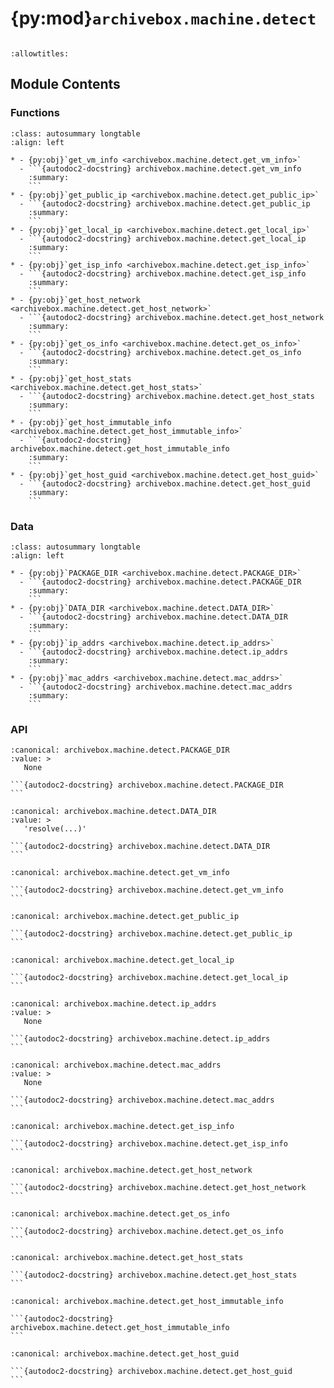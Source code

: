 # {py:mod}`archivebox.machine.detect`

```{py:module} archivebox.machine.detect
```

```{autodoc2-docstring} archivebox.machine.detect
:allowtitles:
```

## Module Contents

### Functions

````{list-table}
:class: autosummary longtable
:align: left

* - {py:obj}`get_vm_info <archivebox.machine.detect.get_vm_info>`
  - ```{autodoc2-docstring} archivebox.machine.detect.get_vm_info
    :summary:
    ```
* - {py:obj}`get_public_ip <archivebox.machine.detect.get_public_ip>`
  - ```{autodoc2-docstring} archivebox.machine.detect.get_public_ip
    :summary:
    ```
* - {py:obj}`get_local_ip <archivebox.machine.detect.get_local_ip>`
  - ```{autodoc2-docstring} archivebox.machine.detect.get_local_ip
    :summary:
    ```
* - {py:obj}`get_isp_info <archivebox.machine.detect.get_isp_info>`
  - ```{autodoc2-docstring} archivebox.machine.detect.get_isp_info
    :summary:
    ```
* - {py:obj}`get_host_network <archivebox.machine.detect.get_host_network>`
  - ```{autodoc2-docstring} archivebox.machine.detect.get_host_network
    :summary:
    ```
* - {py:obj}`get_os_info <archivebox.machine.detect.get_os_info>`
  - ```{autodoc2-docstring} archivebox.machine.detect.get_os_info
    :summary:
    ```
* - {py:obj}`get_host_stats <archivebox.machine.detect.get_host_stats>`
  - ```{autodoc2-docstring} archivebox.machine.detect.get_host_stats
    :summary:
    ```
* - {py:obj}`get_host_immutable_info <archivebox.machine.detect.get_host_immutable_info>`
  - ```{autodoc2-docstring} archivebox.machine.detect.get_host_immutable_info
    :summary:
    ```
* - {py:obj}`get_host_guid <archivebox.machine.detect.get_host_guid>`
  - ```{autodoc2-docstring} archivebox.machine.detect.get_host_guid
    :summary:
    ```
````

### Data

````{list-table}
:class: autosummary longtable
:align: left

* - {py:obj}`PACKAGE_DIR <archivebox.machine.detect.PACKAGE_DIR>`
  - ```{autodoc2-docstring} archivebox.machine.detect.PACKAGE_DIR
    :summary:
    ```
* - {py:obj}`DATA_DIR <archivebox.machine.detect.DATA_DIR>`
  - ```{autodoc2-docstring} archivebox.machine.detect.DATA_DIR
    :summary:
    ```
* - {py:obj}`ip_addrs <archivebox.machine.detect.ip_addrs>`
  - ```{autodoc2-docstring} archivebox.machine.detect.ip_addrs
    :summary:
    ```
* - {py:obj}`mac_addrs <archivebox.machine.detect.mac_addrs>`
  - ```{autodoc2-docstring} archivebox.machine.detect.mac_addrs
    :summary:
    ```
````

### API

````{py:data} PACKAGE_DIR
:canonical: archivebox.machine.detect.PACKAGE_DIR
:value: >
   None

```{autodoc2-docstring} archivebox.machine.detect.PACKAGE_DIR
```

````

````{py:data} DATA_DIR
:canonical: archivebox.machine.detect.DATA_DIR
:value: >
   'resolve(...)'

```{autodoc2-docstring} archivebox.machine.detect.DATA_DIR
```

````

````{py:function} get_vm_info()
:canonical: archivebox.machine.detect.get_vm_info

```{autodoc2-docstring} archivebox.machine.detect.get_vm_info
```
````

````{py:function} get_public_ip() -> str
:canonical: archivebox.machine.detect.get_public_ip

```{autodoc2-docstring} archivebox.machine.detect.get_public_ip
```
````

````{py:function} get_local_ip(remote_ip: str = '1.1.1.1', remote_port: int = 80) -> str
:canonical: archivebox.machine.detect.get_local_ip

```{autodoc2-docstring} archivebox.machine.detect.get_local_ip
```
````

````{py:data} ip_addrs
:canonical: archivebox.machine.detect.ip_addrs
:value: >
   None

```{autodoc2-docstring} archivebox.machine.detect.ip_addrs
```

````

````{py:data} mac_addrs
:canonical: archivebox.machine.detect.mac_addrs
:value: >
   None

```{autodoc2-docstring} archivebox.machine.detect.mac_addrs
```

````

````{py:function} get_isp_info(ip=None)
:canonical: archivebox.machine.detect.get_isp_info

```{autodoc2-docstring} archivebox.machine.detect.get_isp_info
```
````

````{py:function} get_host_network() -> typing.Dict[str, typing.Any]
:canonical: archivebox.machine.detect.get_host_network

```{autodoc2-docstring} archivebox.machine.detect.get_host_network
```
````

````{py:function} get_os_info() -> typing.Dict[str, typing.Any]
:canonical: archivebox.machine.detect.get_os_info

```{autodoc2-docstring} archivebox.machine.detect.get_os_info
```
````

````{py:function} get_host_stats() -> typing.Dict[str, typing.Any]
:canonical: archivebox.machine.detect.get_host_stats

```{autodoc2-docstring} archivebox.machine.detect.get_host_stats
```
````

````{py:function} get_host_immutable_info(host_info: typing.Dict[str, typing.Any]) -> typing.Dict[str, typing.Any]
:canonical: archivebox.machine.detect.get_host_immutable_info

```{autodoc2-docstring} archivebox.machine.detect.get_host_immutable_info
```
````

````{py:function} get_host_guid() -> str
:canonical: archivebox.machine.detect.get_host_guid

```{autodoc2-docstring} archivebox.machine.detect.get_host_guid
```
````
